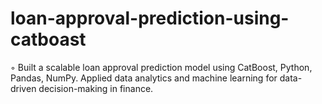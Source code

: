 # loan-approval-prediction-using-catboast
◦ Built a scalable loan approval prediction model using CatBoost, Python, Pandas, NumPy. Applied data analytics and machine learning for data-driven decision-making in finance.
